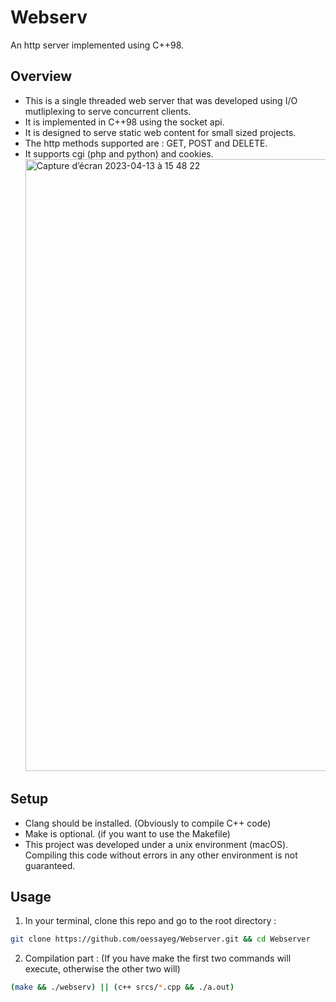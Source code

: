# Webserv
An http server implemented using C++98.

## Overview
 * This is a single threaded web server that was developed using I/O mutliplexing to serve concurrent clients.
 * It is implemented in C++98 using the socket api.
 * It is designed to serve static web content for small sized projects.
 * The http methods supported are : GET, POST and DELETE.
 * It supports cgi (php and python) and cookies.
   <img width="979" alt="Capture d’écran 2023-04-13 à 15 48 22" src="https://user-images.githubusercontent.com/96997041/231814758-4865f24b-a42e-4b2f-ab75-5ee27b3ed004.png">

## Setup
  * Clang should be installed. (Obviously to compile C++ code)
  * Make is optional. (if you want to use the Makefile)
  * This project was developed under a unix environment (macOS). Compiling this code without errors in any other environment is not guaranteed.

## Usage
  1. In your terminal, clone this repo and go to the root directory : 
  ```bash
  git clone https://github.com/oessayeg/Webserver.git && cd Webserver
  ```
  2. Compilation part : (If you have make the first two commands will execute, otherwise the other two will)
  ```bash
  (make && ./webserv) || (c++ srcs/*.cpp && ./a.out)
  ```
  
